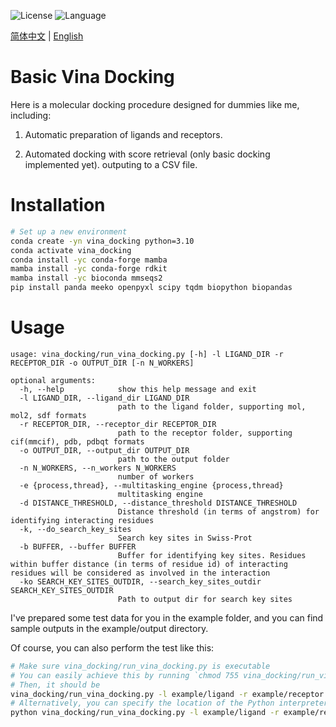 ![License](https://img.shields.io/badge/license-MIT-yellowgreen)  ![Language](https://img.shields.io/badge/language-python-blue)

<a href="./readme.chs.md">简体中文</a> | <a href="./readme.md">English</a>

# Basic Vina Docking
Here is a molecular docking procedure designed for dummies like me, including:

1. Automatic preparation of ligands and receptors.

2. Automated docking with score retrieval (only basic docking implemented yet). outputing to a CSV file.

# Installation 
```bash
# Set up a new environment
conda create -yn vina_docking python=3.10
conda activate vina_docking
conda install -yc conda-forge mamba
mamba install -yc conda-forge rdkit
mamba install -yc bioconda mmseqs2
pip install panda meeko openpyxl scipy tqdm biopython biopandas
```

# Usage
```
usage: vina_docking/run_vina_docking.py [-h] -l LIGAND_DIR -r RECEPTOR_DIR -o OUTPUT_DIR [-n N_WORKERS]

optional arguments:
  -h, --help            show this help message and exit
  -l LIGAND_DIR, --ligand_dir LIGAND_DIR
                        path to the ligand folder, supporting mol, mol2, sdf formats
  -r RECEPTOR_DIR, --receptor_dir RECEPTOR_DIR
                        path to the receptor folder, supporting cif(mmcif), pdb, pdbqt formats
  -o OUTPUT_DIR, --output_dir OUTPUT_DIR
                        path to the output folder
  -n N_WORKERS, --n_workers N_WORKERS
                        number of workers
  -e {process,thread}, --multitasking_engine {process,thread}
                        multitasking engine
  -d DISTANCE_THRESHOLD, --distance_threshold DISTANCE_THRESHOLD
                        Distance threshold (in terms of angstrom) for identifying interacting residues
  -k, --do_search_key_sites
                        Search key sites in Swiss-Prot
  -b BUFFER, --buffer BUFFER
                        Buffer for identifying key sites. Residues within buffer distance (in terms of residue id) of interacting residues will be considered as involved in the interaction
  -ko SEARCH_KEY_SITES_OUTDIR, --search_key_sites_outdir SEARCH_KEY_SITES_OUTDIR
                        Path to output dir for search key sites
```

I've prepared some test data for you in the example folder, and you can find sample outputs in the example/output directory.

Of course, you can also perform the test like this:

```bash
# Make sure vina_docking/run_vina_docking.py is executable
# You can easily achieve this by running `chmod 755 vina_docking/run_vina_docking.py`
# Then, it should be
vina_docking/run_vina_docking.py -l example/ligand -r example/receptor -o example/output -k
# Alternatively, you can specify the location of the Python interpreter yourself.
python vina_docking/run_vina_docking.py -l example/ligand -r example/receptor -o example/output -k
```